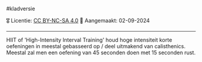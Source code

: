 #kladversie 

🎖️ Licentie: [CC BY-NC-SA 4.0](https://creativecommons.org/licenses/by-nc-sa/4.0/)
📅 Aangemaakt: 02-09-2024

---
HIIT of 'High-Intensity Interval Training' houd hoge intensiteit korte oefeningen in meestal gebasseerd op / deel uitmakend van calisthenics. Meestal zal men een oefening van 45 seconden doen met 15 seconden rust.




